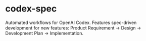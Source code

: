 # codex-spec
Automated workflows for OpenAI Codex. Features spec-driven development for new features: Product Requirement → Design → Development Plan → Implementation.

